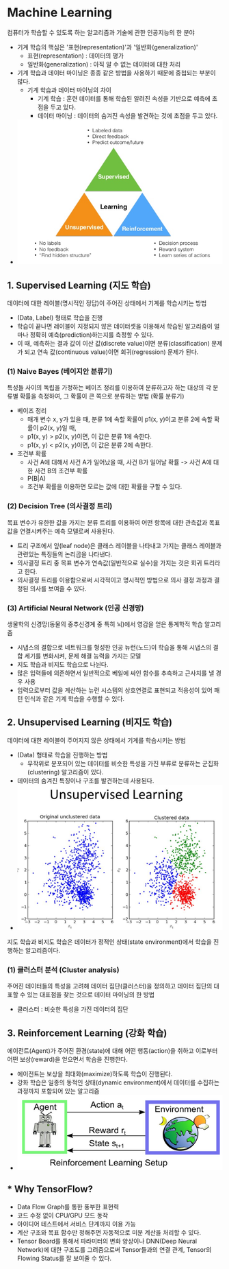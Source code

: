 # Machine Learning

컴퓨터가 학습할 수 있도록 하는 알고리즘과 기술에 관한 인공지능의 한 분야

- 기계 학습의 핵심은 '표현(representation)'과 '일반화(generalization)'
  - 표현(representation) : 데이터의 평가
  - 일반화(generalization) :  아직 알 수 없는 데이터에 대한 처리
- 기계 학습과 데이터 마이닝은 종종 같은 방법을 사용하기 때문에 중첩되는 부분이 많다.
  - 기계 학습과 데이터 마이닝의 차이
    - 기계 학습 : 훈련 데이터를 통해 학습된 알려진 속성을 기반으로 예측에 초점을 두고 있다.
    - 데이터 마이닝 : 데이터의 숨겨진 속성을 발견하는 것에 초점을 두고 있다.
- ![Classification of Machine Learning](./img/1.PNG)

## 1. Supervised Learning (지도 학습)

데이터에 대한 레이블(명시적인 정답)이 주어진 상태에서 기계를 학습시키는 방법

- (Data, Label) 형태로 학습을 진행
- 학습이 끝나면 레이블이 지정되지 않은 데이터셋을 이용해서 학습된 알고리즘이 얼마나 정확히 예측(prediction)하는지를 측정할 수 있다.
- 이 때, 예측하는 결과 값이 이산 값(discrete value)이면 분류(classification) 문제가 되고 연속 값(continuous value)이면 회귀(regression) 문제가 된다.

### (1) Naive Bayes (베이지안 분류기)

특성들 사이의 독립을 가정하는 베이즈 정리를 이용하여 분류하고자 하는 대상의 각 분류별 확률을 측정하여, 그 확률이 큰 쪽으로 분류하는 방법 (확률 분류기)

- 베이즈 정리
  - 매개 변수 x, y가 있을 때, 분류 1에 속할 확률이 p1(x, y)이고 분류 2에 속할 확률이 p2(x, y)일 때,
  - p1(x, y) > p2(x, y)이면, 이 값은 분류 1에 속한다.
  - p1(x, y) < p2(x, y)이면, 이 값은 분류 2에 속한다.
- 조건부 확률
  - 사건 A에 대해서 사건 A가 일어났을 때, 사건 B가 일어날 확률 -> 사건 A에 대한 사건 B의 조건부 확률
  - P(B|A)
  - 조건부 확률을 이용하면 모르는 값에 대한 확률을 구할 수 있다.

### (2) Decision Tree (의사결정 트리)

목표 변수가 유한한 값을 가지는 분류 트리를 이용하여 어떤 항목에 대한 관측값과 목표값을 연결시켜주는 예측 모델로써 사용된다.

- 트리 구조에서 잎(leaf node)은 클래스 레이블을 나타내고 가지는 클래스 레이블과 관련있는 특징들의 논리곱을 나타낸다.
- 의사결정 트리 중 목표 변수가 연속값(일반적으로 실수)을 가지는 것은 회귀 트리라고 한다.
- 의사결정 트리를 이용함으로써 시각적이고 명시적인 방법으로 의사 결정 과정과 결정된 의사를 보여줄 수 있다.

### (3) Artificial Neural Network (인공 신경망)

생물학의 신경망(동물의 중추신경계 중 특히 뇌)에서 영감을 얻은 통계학적 학습 알고리즘

- 시냅스의 결합으로 네트워크를 형성한 인공 뉴런(노드)이 학습을 통해 시냅스의 결합 세기를 변화시켜, 문제 해결 능력을 가지는 모델
- 지도 학습과 비지도 학습으로 나뉜다.
- 많은 입력들에 의존하면서 일반적으로 베일에 싸인 함수를 추측하고 근사치를 낼 경우 사용
- 입력으로부터 값을 계산하는 뉴런 시스템의 상호연결로 표현되고 적응성이 있어 패턴 인식과 같은 기계 학습을 수행할 수 있다.

## 2. Unsupervised Learning (비지도 학습)

데이터에 대한 레이블이 주어지지 않은 상태에서 기계를 학습시키는 방법

- (Data) 형태로 학습을 진행하는 방법
  - 무작위로 분포되어 있는 데이터를 비슷한 특성을 가진 부류로 분류하는 군집화(clustering) 알고리즘이 있다.
- 데이터의 숨겨진 특징이나 구조를 발견하는데 사용된다.
- ![Unsupervised Learning](./img/2.PNG)



지도 학습과 비지도 학습은 데이터가 정적인 상태(state environment)에서 학습을 진행하는 알고리즘이다.

### (1) 클러스터 분석 (Cluster analysis)

주어진 데이터들의 특성을 고려해 데이터 집단(클러스터)을 정의하고 데이터 집단의 대표할 수 있는 대표점을 찾는 것으로 데이터 마이닝의 한 방법

- 클러스터 : 비슷한 특성을 가진 데이터의 집단

## 3. Reinforcement Learning (강화 학습)

에이전트(Agent)가 주어진 환경(state)에 대해 어떤 행동(action)을 취하고 이로부터 어떤 보상(reward)을 얻으면서 학습을 진행한다.

- 에이전트는 보상을 최대화(maximize)하도록 학습이 진행된다.
- 강화 학습은 일종의 동적인 상태(dynamic environment)에서 데이터를 수집하는 과정까지 포함되어 있는 알고리즘
- ![Reinforcement Learning](./img/3.PNG)

## * Why TensorFlow?

- Data Flow Graph를 통한 풍부한 표현력
- 코드 수정 없이 CPU/GPU 모드 동작
- 아이디어 테스트에서 서비스 단계까지 이용 가능
- 계산 구조와 목표 함수만 정해주면 자동적으로 미분 계산을 처리할 수 있다.
- Tensor Board를 통해서 파라미터의 변화 양상이나 DNN(Deep Neural Network)에 대한 구조도를 그려줌으로써 Tensor들과의 연결 관계, Tensor의 Flowing Status를 잘 보여줄 수 있다.